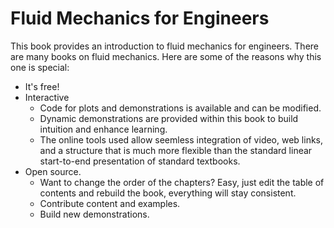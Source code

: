 Fluid Mechanics for Engineers
=============================

This book provides an introduction to fluid mechanics for engineers. There are many books on fluid mechanics. Here are some of the reasons why this one is special:
- It's free!
- Interactive
    - Code for plots and demonstrations is available and can be modified.
    - Dynamic demonstrations are provided within this book to build intuition and enhance learning.
    - The online tools used allow seemless integration of video, web links, and a structure that is much more flexible than the standard linear start-to-end presentation of standard textbooks.
- Open source.
    - Want to change the order of the chapters? Easy, just edit the table of contents and rebuild the book, everything will stay consistent.
    - Contribute content and examples. 
    - Build new demonstrations.


